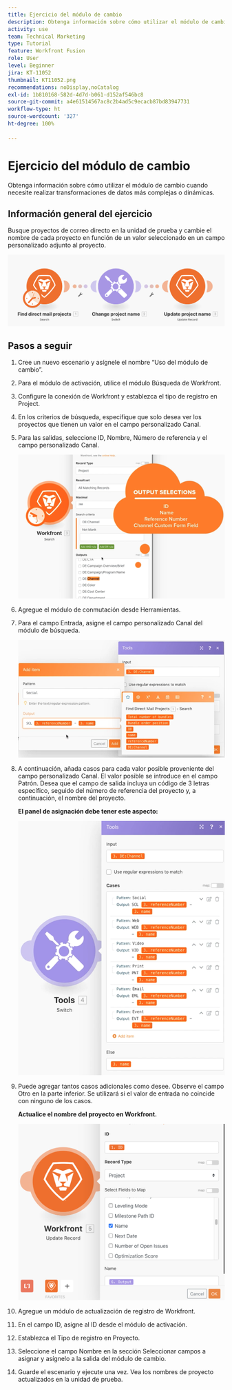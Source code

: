 ```yaml
---
title: Ejercicio del módulo de cambio
description: Obtenga información sobre cómo utilizar el módulo de cambio cuando necesite realizar transformaciones de datos más complejas o dinámicas.
activity: use
team: Technical Marketing
type: Tutorial
feature: Workfront Fusion
role: User
level: Beginner
jira: KT-11052
thumbnail: KT11052.png
recommendations: noDisplay,noCatalog
exl-id: 1b810168-582d-4d7d-b061-d152af546bc8
source-git-commit: a4e61514567ac8c2b4ad5c9ecacb87bd83947731
workflow-type: ht
source-wordcount: '327'
ht-degree: 100%

---
```


# Ejercicio del módulo de cambio

Obtenga información sobre cómo utilizar el módulo de cambio cuando necesite realizar transformaciones de datos más complejas o dinámicas.

## Información general del ejercicio

Busque proyectos de correo directo en la unidad de prueba y cambie el nombre de cada proyecto en función de un valor seleccionado en un campo personalizado adjunto al proyecto.

![Imagen 1 del módulo de cambio](../12-exercises/assets/switch-module-walkthrough-1.png)

## Pasos a seguir

1. Cree un nuevo escenario y asígnele el nombre “Uso del módulo de cambio”.
1. Para el módulo de activación, utilice el módulo Búsqueda de Workfront.
1. Configure la conexión de Workfront y establezca el tipo de registro en Project.
1. En los criterios de búsqueda, especifique que solo desea ver los proyectos que tienen un valor en el campo personalizado Canal.
1. Para las salidas, seleccione ID, Nombre, Número de referencia y el campo personalizado Canal.

   ![Imagen 2 del módulo de cambio](../12-exercises/assets/switch-module-walkthrough-2.png)

1. Agregue el módulo de conmutación desde Herramientas.
1. Para el campo Entrada, asigne el campo personalizado Canal del módulo de búsqueda.

   ![Imagen 2 del módulo de cambio](../12-exercises/assets/switch-module-walkthrough-3.png)

1. A continuación, añada casos para cada valor posible proveniente del campo personalizado Canal. El valor posible se introduce en el campo Patrón. Desea que el campo de salida incluya un código de 3 letras específico, seguido del número de referencia del proyecto y, a continuación, el nombre del proyecto.

   **El panel de asignación debe tener este aspecto:**

   ![Imagen 4 del módulo de cambio](../12-exercises/assets/switch-module-walkthrough-4.png)

1. Puede agregar tantos casos adicionales como desee. Observe el campo Otro en la parte inferior. Se utilizará si el valor de entrada no coincide con ninguno de los casos.

   **Actualice el nombre del proyecto en Workfront.**

   ![Imagen 5 del módulo de cambio](../12-exercises/assets/switch-module-walkthrough-5.png)

1. Agregue un módulo de actualización de registro de Workfront.
1. En el campo ID, asigne al ID desde el módulo de activación.
1. Establezca el Tipo de registro en Proyecto.
1. Seleccione el campo Nombre en la sección Seleccionar campos a asignar y asígnelo a la salida del módulo de cambio.
1. Guarde el escenario y ejecute una vez. Vea los nombres de proyecto actualizados en la unidad de prueba.
